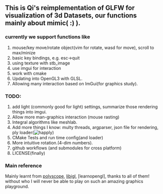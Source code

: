 ## This is Qi's reimplementation of GLFW for visualization of 3d Datasets, our functions mainly about mimic( :) ).
### currently we support functions like
1. mouse/key move/rotate object(vim for rotate, wasd for move), scroll to max/minize 
2. basic key bindings, e.g. esc->quit
3. using texture with stb_image
4. use imgui for interaction
5. work with cmake
6. Updating into OpenGL3 with GLSL.
7. Allowing many interaction based on ImGui(for graphics study).
### TODO:
1. add light (commonly good for light) settings, summarize those rendering things into imgui. 
2. Allow more man-graphics interaction (mouse rasting)
3. Integral algorithms like meshlab.
4. Add more things I know: multy threads, argparser, json file for rendering, ply loader(![happly](happly))
5. CMake Tests and run time config(and loader)
6. More intuitive rotation.(4-dim numbers).
7. github workflows (and submodules for cross platform)
8. LICENSE(finally)
### Main reference
Mainly learnt from [polyscope](), [libigl](), [learnopengl], thanks to all of them! without who I will never be able to play on such an amazing graphics playground.